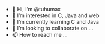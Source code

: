 - 👋 Hi, I’m @tuhumax
- 👀 I’m interested in C, Java and web
- 🌱 I’m currently learning C and Java
- 💞️ I’m looking to collaborate on ...
- 📫 How to reach me ...

<!---
tuhumax/tuhumax is a ✨ special ✨ repository because its `README.md` (this file) appears on your GitHub profile.
You can click the Preview link to take a look at your changes.
--->
